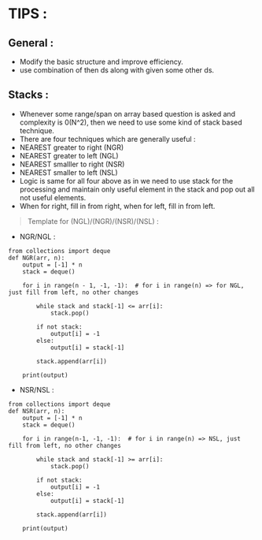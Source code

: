 # TIPS :
## General :
* Modify the basic structure and improve efficiency.
* use combination of then ds along with given some other ds.

## Stacks :
* Whenever some range/span on array based question is asked and complexity is 0(N^2), then we need to use some kind of stack based technique.
* There are four techniques which are generally useful :   
* NEAREST greater to right (NGR)  
* NEAREST greater to left (NGL)  
* NEAREST smalller to right (NSR) 
* NEAREST smaller to left (NSL)   
* Logic is same for all four above as in we need to use stack for the processing and maintain only useful element in the stack and pop out all not useful elements.
* When for right, fill in from right, when for left, fill in from left.    

> Template for (NGL)/(NGR)/(NSR)/(NSL) :     
* NGR/NGL : 
```  
from collections import deque 
def NGR(arr, n):
    output = [-1] * n
    stack = deque()
    
    for i in range(n - 1, -1, -1):  # for i in range(n) => for NGL, just fill from left, no other changes
        
        while stack and stack[-1] <= arr[i]:
            stack.pop()
        
        if not stack:
            output[i] = -1
        else:
            output[i] = stack[-1]
        
        stack.append(arr[i])
    
    print(output)

```  
* NSR/NSL :   
```   
from collections import deque 
def NSR(arr, n):
    output = [-1] * n
    stack = deque()
    
    for i in range(n-1, -1, -1):  # for i in range(n) => NSL, just fill from left, no other changes 
        
        while stack and stack[-1] >= arr[i]:
            stack.pop()
        
        if not stack:
            output[i] = -1
        else:
            output[i] = stack[-1]
        
        stack.append(arr[i])
    
    print(output)

```  
